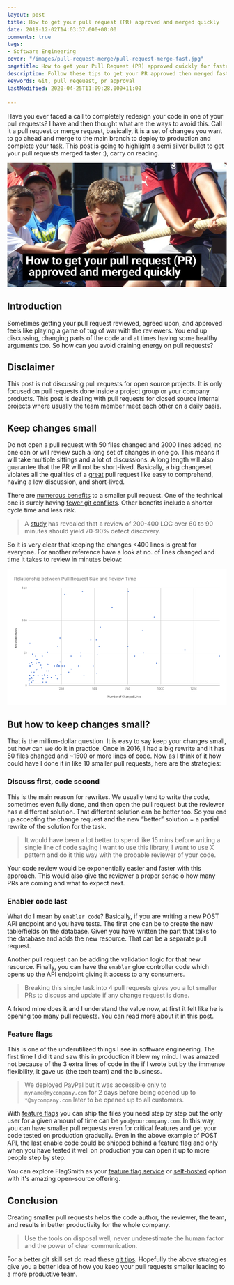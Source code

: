 ```yaml
---
layout: post
title: How to get your pull request (PR) approved and merged quickly
date: 2019-12-02T14:03:37.000+00:00
comments: true
tags:
- Software Engineering
cover: "/images/pull-request-merge/pull-request-merge-fast.jpg"
pagetitle: How to get your Pull Request (PR) approved quickly for faster merge
description: Follow these tips to get your PR approved then merged faster than usual
keywords: Git, pull reqeuest, pr approval
lastModified: 2020-04-25T11:09:28.000+11:00

---
```

Have you ever faced a call to completely redesign your code in one of your pull requests? I have and then thought what are the ways to avoid this. Call it a pull request or merge request, basically, it is a set of changes you want to go ahead and merge to the main branch to deploy to production and complete your task. This post is going to highlight a semi silver bullet to get your pull requests merged faster :), carry on reading.

<!-- more -->

<img class="center" loading="lazy" src="/images/pull-request-merge/pull-request-merge-fast.jpg" title="How to get your pull request (PR) approved and merged quickly" alt="How to get your pull request (PR) approved and merged quickly">

## Introduction

Sometimes getting your pull request reviewed, agreed upon, and approved feels like playing a game of tug of war with the reviewers. You end up discussing, changing parts of the code and at times having some healthy arguments too. So how can you avoid draining energy on pull requests?

## Disclaimer

This post is not discussing pull requests for open source projects. It is only focused on pull requests done inside a project group or your company products. This post is dealing with pull requests for closed source internal projects where usually the team member meet each other on a daily basis.

## Keep changes small

Do not open a pull request with 50 files changed and 2000 lines added, no one can or will review such a long set of changes in one go. This means it will take multiple sittings and a lot of discussions. A long length will also guarantee that the PR will not be short-lived. Basically, a big changeset violates all the qualities of a [great](https://medium.com/@hugooodias/the-anatomy-of-a-perfect-pull-request-567382bb6067) pull request like easy to comprehend,  having a low discussion, and short-lived.

There are [numerous benefits](https://smallbusinessprogramming.com/optimal-pull-request-size/) to a smaller pull request. One of the technical one is surely having [fewer git conflicts](https://geshan.com.np/blog/2016/04/3-simple-rules-for-less-or-no-git-conflicts/). Other benefits include a shorter cycle time and less risk.

> A [study](https://smartbear.com/learn/code-review/best-practices-for-peer-code-review/) has revealed that a review of 200-400 LOC over 60 to 90 minutes should yield 70-90% defect discovery.

So it is very clear that keeping the changes <400 lines is great for everyone. For another reference have a look at no. of lines changed and time it takes to review in minutes below:

<img class="center" loading="lazy" src="/images/pull-request-merge/pull-request-review-time.png" title="Smaller pull request take less time to review" alt="Smaller pull request take less time to review">

## But how to keep changes small?

That is the million-dollar question. It is easy to say keep your changes small, but how can we do it in practice. Once in 2016, I had a big rewrite and it has 50 files changed and \~1500 or more lines of code. Now as I think of it how could have I done it in like 10 smaller pull requests, here are the strategies:

### Discuss first, code second

This is the main reason for rewrites. We usually tend to write the code, sometimes even fully done, and then open the pull request but the reviewer has a different solution. That different solution can be better too. So you end up accepting the change request and the new “better” solution = a partial rewrite of the solution for the task.

> It would have been a lot better to spend like 15 mins before writing a single line of code saying I want to use this library, I want to use X pattern and do it this way with the probable reviewer of your code. 

Your code review would be exponentially easier and faster with this approach. This would also give the reviewer a proper sense o how many PRs are coming and what to expect next.

### Enabler code last

What do I mean by `enabler code`? Basically, if you are writing a new POST API endpoint and you have tests. The first one can be to create the new table/fields on the database. Given you have written the part that talks to the database and adds the new resource. That can be a separate pull request.

Another pull request can be adding the validation logic for that new resource. Finally, you can have the `enabler` glue controller code which opens up the API endpoint giving it access to any consumers.

> Breaking this single task into 4 pull requests gives you a lot smaller PRs to discuss and update if any change request is done.

A friend mine does it and I understand the value now, at first it felt like he is opening too many pull requests. You can read more about it in this [post](/blog/2020/10/small-pull-requests/).

### Feature flags

This is one of the underutilized things I see in software engineering. The first time I did it and saw this in production it blew my mind. I was amazed not because of the 3 extra lines of code in the if I wrote but by the immense flexibility, it gave us (the tech team) and the business. 

> We deployed PayPal but it was accessible only to `myname@mycompany.com` for 2 days before being opened up to `*@mycompany.com` later to be opened up to all customers.

With [feature flags](/blog/2018/10/deployment-is-not-release/) you can ship the files you need step by step but the only user for a given amount of time can be `you@yourcompany.com`. In this way, you can have smaller pull requests even for critical features and get your code tested on production gradually. Even in the above example of POST API, the last enable code could be shipped behind a [feature flag](https://flagsmith.com/overview/) and only when you have tested it well on production you can open it up to more people step by step.

You can explore FlagSmith as your [feature flag service](https://flagsmith.com/cloud/) or [self-hosted](https://flagsmith.com/on-premises-and-private-cloud-hosting/) option with it's amazing open-source offering.

## Conclusion

Creating smaller pull requests helps the code author, the reviewer, the team, and results in better productivity for the whole company. 

> Use the tools on disposal well, never underestimate the human factor and the power of clear communication.

For a better git skill set do read these [git tips](https://geshan.com.np/blog/2014/07/4-git-tips-beyond-basics/). Hopefully the above strategies give you a better idea of how you keep your pull requests smaller leading to a more productive team.